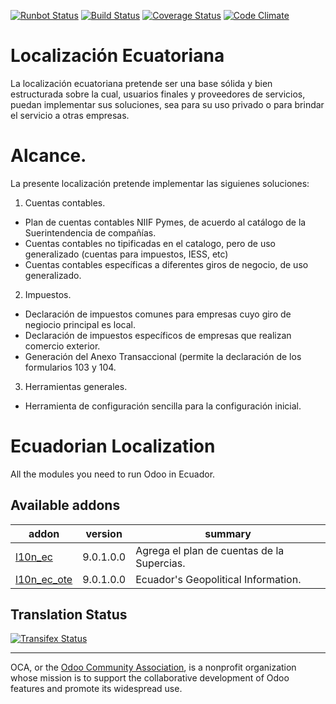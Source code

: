 [![Runbot Status](https://runbot.odoo-community.org/runbot/badge/flat/211/9.0.svg)](https://runbot.odoo-community.org/runbot/repo/github-com-oca-l10n-ecuador-211)
[![Build Status](https://travis-ci.org/OCA/l10n-ecuador.svg?branch=9.0)](https://travis-ci.org/OCA/l10n-ecuador)
[![Coverage Status](https://coveralls.io/repos/OCA/l10n-ecuador/badge.svg?branch=9.0&service=github)](https://coveralls.io/github/OCA/l10n-ecuador?branch=9.0)
[![Code Climate](https://codeclimate.com/github/OCA/l10n-ecuadot/badges/gpa.svg)](https://codeclimate.com/github/OCA/l10n-ecuador)
# Localización Ecuatoriana

La localización ecuatoriana pretende ser una base sólida y bien estructurada sobre la cual, usuarios finales y proveedores de servicios, puedan implementar sus soluciones, sea para su uso privado o para brindar el servicio a otras empresas.

# Alcance.

La presente localización pretende implementar las siguienes soluciones:

1. Cuentas contables.
  * Plan de cuentas contables NIIF Pymes, de acuerdo al catálogo de la Suerintendencia de compañías.
  * Cuentas contables no tipificadas en el catalogo, pero de uso generalizado (cuentas para impuestos, IESS, etc)
  * Cuentas contables específicas a diferentes giros de negocio, de uso generalizado.
2. Impuestos.
  * Declaración de impuestos comunes para empresas cuyo giro de negiocio principal es local.
  * Declaración de impuestos específicos de empresas que realizan comercio exterior.
  * Generación del Anexo Transaccional (permite la declaración de los formularios 103 y 104.
3. Herramientas generales.
  * Herramienta de configuración sencilla para la configuración inicial.

# Ecuadorian Localization

All the modules you need to run Odoo in Ecuador.

[//]: # (addons)
Available addons
----------------
addon | version | summary
--- | --- | ---
[l10n_ec](l10n_ec/) | 9.0.1.0.0 | Agrega el plan de cuentas de la Supercias.
[l10n_ec_ote](l10n_ec_ote/) | 9.0.1.0.0 | Ecuador's Geopolitical Information.

[//]: # (end addons)

Translation Status
------------------
[![Transifex Status](https://www.transifex.com/projects/p/OCA-l10n-ecuador-9-0/chart/image_png)](https://www.transifex.com/projects/p/OCA-l10n-ecuador-9-0)

----

OCA, or the [Odoo Community Association](http://odoo-community.org/), is a nonprofit organization whose
mission is to support the collaborative development of Odoo features and
promote its widespread use.
